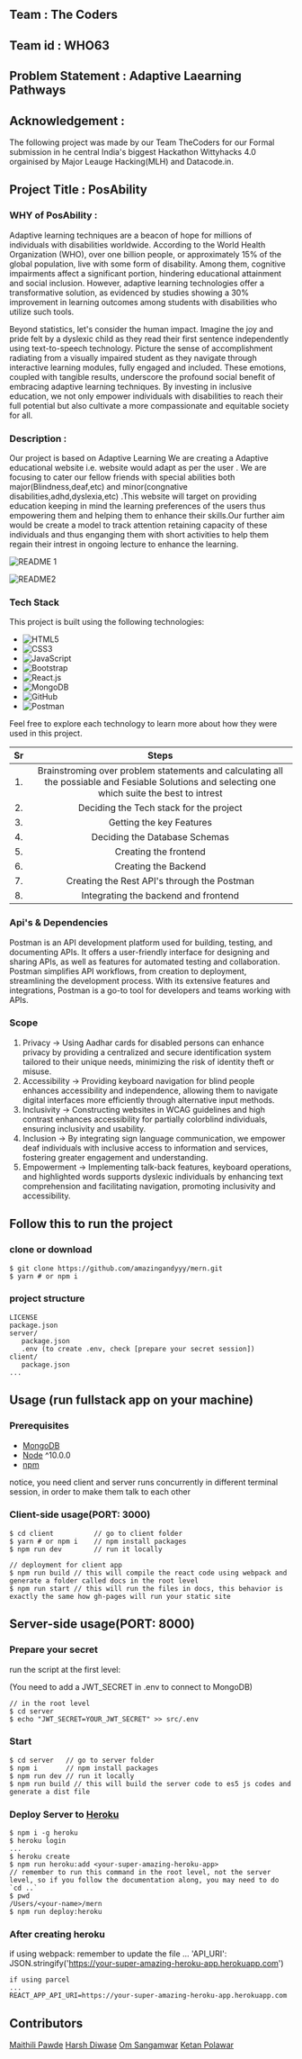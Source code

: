 ## Team : The Coders
## Team id : WHO63
##  Problem Statement : Adaptive Laearning Pathways


## Acknowledgement :
The following project was made by our Team TheCoders for our Formal submission in he central India's biggest Hackathon Wittyhacks 4.0 orgainised by Major Leauge Hacking(MLH) and Datacode.in.

## Project Title :  PosAbility

### WHY of PosAbility :

Adaptive learning techniques are a beacon of hope for millions of individuals with disabilities worldwide. According to the World Health Organization (WHO), over one billion people, or approximately 15% of the global population, live with some form of disability. Among them, cognitive impairments affect a significant portion, hindering educational attainment and social inclusion. However, adaptive learning technologies offer a transformative solution, as evidenced by studies showing a 30% improvement in learning outcomes among students with disabilities who utilize such tools.

Beyond statistics, let's consider the human impact. Imagine the joy and pride felt by a dyslexic child as they read their first sentence independently using text-to-speech technology. Picture the sense of accomplishment radiating from a visually impaired student as they navigate through interactive learning modules, fully engaged and included. These emotions, coupled with tangible results, underscore the profound social benefit of embracing adaptive learning techniques. By investing in inclusive education, we not only empower individuals with disabilities to reach their full potential but also cultivate a more compassionate and equitable society for all.



### Description :
Our project is based on Adaptive Learning We are creating a Adaptive educational website i.e. website would adapt as per the user . We are focusing to cater our fellow friends with special abilities both major(Blindness,deaf,etc) and minor(congnative disabilities,adhd,dyslexia,etc) .This website will target on providing education keeping in mind the learning preferences of the users thus empowering them and helping them to enhance their skills.Our further aim would be create a model to  track attention retaining capacity of these individuals and thus enganging them with short activities to help them regain their intrest in ongoing lecture to enhance the learning.


![README 1](https://github.com/Wittyhacks4CR007/WH063_TheCoders/assets/115727322/91edc83e-d31e-433a-9f2d-4c903ffe537e)

![README2](https://github.com/Wittyhacks4CR007/WH063_TheCoders/assets/90147468/070d5891-8254-45eb-9de9-ff5726979a3a)


### Tech Stack

This project is built using the following technologies:

- ![HTML5](https://img.shields.io/badge/HTML5-E34F26?style=flat-square&logo=html5&logoColor=white)
- ![CSS3](https://img.shields.io/badge/CSS3-1572B6?style=flat-square&logo=css3&logoColor=white)
- ![JavaScript](https://img.shields.io/badge/JavaScript-F7DF1E?style=flat-square&logo=javascript&logoColor=black)
- ![Bootstrap](https://img.shields.io/badge/Bootstrap-563D7C?style=flat-square&logo=bootstrap&logoColor=white)
- ![React.js](https://img.shields.io/badge/React-61DAFB?style=flat-square&logo=react&logoColor=black)
- ![MongoDB](https://img.shields.io/badge/MongoDB-47A248?style=flat-square&logo=mongodb&logoColor=white)
- ![GitHub](https://img.shields.io/badge/GitHub-181717?style=flat-square&logo=github&logoColor=white)
- ![Postman](https://img.shields.io/badge/Postman-FF6C37?style=flat-square&logo=postman&logoColor=white)

Feel free to explore each technology to learn more about how they were used in this project.

| Sr | Steps |
|:---:|:----:|
|1.| Brainstroming over problem statements and calculating  all the possiable and Fesiable Solutions and selecting one which suite the best to intrest |
|2.| Deciding the Tech stack for the project |
|3.| Getting the key Features |
|4.| Deciding the Database Schemas|
|5.| Creating the frontend |
|6.| Creating  the Backend |
|7.| Creating the Rest API's through the Postman|
|8.| Integrating the backend and frontend |

### Api's & Dependencies

Postman is an API development platform used for building, testing, and documenting APIs. It offers a user-friendly interface for designing and sharing APIs, as well as features for automated testing and collaboration. Postman simplifies API workflows, from creation to deployment, streamlining the development process. With its extensive features and integrations, Postman is a go-to tool for developers and teams working with APIs.

### Scope

1. Privacy -> Using Aadhar cards for disabled persons can enhance privacy by providing a centralized and secure identification system tailored to their unique needs, minimizing the risk of identity theft or misuse.
2. Accessibility -> Providing keyboard navigation for blind people enhances accessibility and independence, allowing them to navigate digital interfaces more efficiently through alternative input methods.
3. Inclusivity -> Constructing websites in WCAG guidelines and high contrast enhances accessibility for partially colorblind individuals, ensuring inclusivity and usability.
4. Inclusion -> By integrating sign language communication, we empower deaf individuals with inclusive access to information and services, fostering greater engagement and understanding.
5. Empowerment -> Implementing talk-back features, keyboard operations, and highlighted words supports dyslexic individuals by enhancing text comprehension and facilitating navigation, promoting inclusivity and accessibility.


## Follow this to run the project 

### clone or download
```terminal
$ git clone https://github.com/amazingandyyy/mern.git
$ yarn # or npm i
```

### project structure
```terminal
LICENSE
package.json
server/
   package.json
   .env (to create .env, check [prepare your secret session])
client/
   package.json
...
```

## Usage (run fullstack app on your machine)

### Prerequisites
- [MongoDB](https://gist.github.com/nrollr/9f523ae17ecdbb50311980503409aeb3)
- [Node](https://nodejs.org/en/download/) ^10.0.0
- [npm](https://nodejs.org/en/download/package-manager/)

notice, you need client and server runs concurrently in different terminal session, in order to make them talk to each other

### Client-side usage(PORT: 3000)
```terminal
$ cd client          // go to client folder
$ yarn # or npm i    // npm install packages
$ npm run dev        // run it locally

// deployment for client app
$ npm run build // this will compile the react code using webpack and generate a folder called docs in the root level
$ npm run start // this will run the files in docs, this behavior is exactly the same how gh-pages will run your static site
```

## Server-side usage(PORT: 8000)

### Prepare your secret

run the script at the first level:

(You need to add a JWT_SECRET in .env to connect to MongoDB)

```terminal
// in the root level
$ cd server
$ echo "JWT_SECRET=YOUR_JWT_SECRET" >> src/.env
```

### Start

```terminal
$ cd server   // go to server folder
$ npm i       // npm install packages
$ npm run dev // run it locally
$ npm run build // this will build the server code to es5 js codes and generate a dist file
```

### Deploy Server to [Heroku](https://dashboard.heroku.com/)
```terminal
$ npm i -g heroku
$ heroku login
...
$ heroku create
$ npm run heroku:add <your-super-amazing-heroku-app>
// remember to run this command in the root level, not the server level, so if you follow the documentation along, you may need to do `cd ..`
$ pwd
/Users/<your-name>/mern
$ npm run deploy:heroku
```

### After creating heroku

if using webpack:
remember to update the file
...
 'API_URI': JSON.stringify('https://your-super-amazing-heroku-app.herokuapp.com')
 ```
if using parcel
...
 REACT_APP_API_URI=https://your-super-amazing-heroku-app.herokuapp.com
 ```

## Contributors 


<a href= "https://github.com/MaithiliPawde">Maithili Pawde</a>
<a href= "https://github.com/Harsh9307">Harsh Diwase</a>
<a href= "https://github.com/omsangamwar">Om Sangamwar</a>
<a href= "https://github.com/Ketanpolawar">Ketan Polawar</a>





